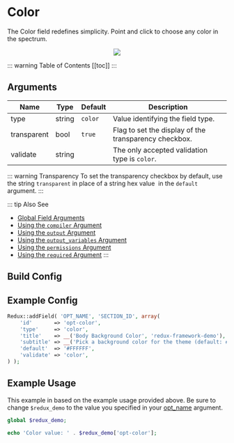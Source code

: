 # Color

The Color field redefines simplicity. Point and click to choose any color in the spectrum.

<span style="display:block;text-align:center">![](./img/color.png)</span>

::: warning Table of Contents
[[toc]]
:::

## Arguments
|Name|Type|Default|Description|
|--- |--- |--- |--- |
|type|string|`color`|Value identifying the field type.|
|transparent|bool|`true`|Flag to set the display of the transparency checkbox.|
|validate|string||The only accepted validation type is `color`.|

::: warning Transparency
To set the transparency checkbox by default, use the string `transparent` in place of a string hex value  in the `default` argument.
:::

::: tip Also See
- [Global Field Arguments](../configuration/fields/arguments.md)
- [Using the `compiler` Argument](../configuration/fields/compiler.md)
- [Using the `output` Argument](../configuration/fields/output.md)
- [Using the `output_variables` Argument](../configuration/fields/output-variables.md)
- [Using the `permissions` Argument](../configuration/fields/permissions.md)
- [Using the `required` Argument](../configuration/fields/required.md)
:::


## Build Config
<script>
import builder from './color.json';
export default {
    data () {
        return {
            builder: builder,
            defaults: {}
        };
    }
}
</script>
<builder :builder_json="builder" :builder_defaults="defaults" />

## Example Config

```php
Redux::addField( 'OPT_NAME', 'SECTION_ID', array(
    'id'       => 'opt-color',
    'type'     => 'color',
    'title'    => __('Body Background Color', 'redux-framework-demo'), 
    'subtitle' => __('Pick a background color for the theme (default: #fff).', 'redux-framework-demo'),
    'default'  => '#FFFFFF',
    'validate' => 'color',
) );
```

## Example Usage
This example in based on the example usage provided above. Be sure to change `$redux_demo` to the value you specified in your [opt_name](../configuration/global_arguments.md#opt_name) argument.

```php
global $redux_demo;

echo 'Color value: ' . $redux_demo['opt-color'];
```
